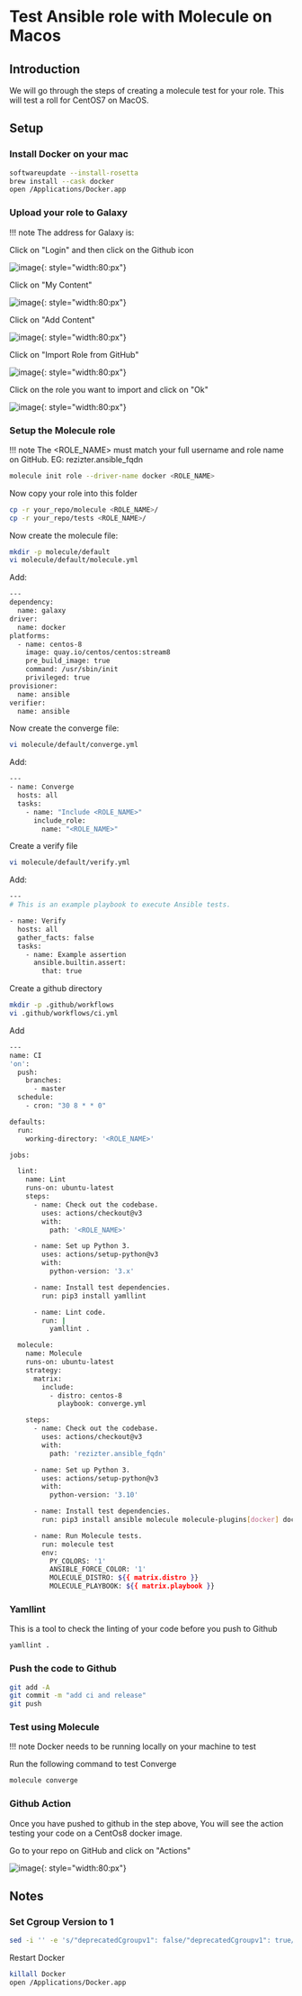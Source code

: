 # Test Ansible role with Molecule on Macos

## Introduction
We will go through the steps of creating a molecule test for your role.
This will test a roll for CentOS7 on MacOS.

## Setup

### Install Docker on your mac

```bash
softwareupdate --install-rosetta
brew install --cask docker
open /Applications/Docker.app
```

### Upload your role to Galaxy

!!! note
    The address for Galaxy is:
    
Click on "Login" and then click on the Github icon

![image](./img/molecule1.png){: style="width:80:px"}

Click on "My Content"

![image](./img/molecule2.png){: style="width:80:px"}

Click on "Add Content"

![image](./img/molecule3.png){: style="width:80:px"}

Click on "Import Role from GitHub"

![image](./img/molecule4.png){: style="width:80:px"}

Click on the role you want to import and click on "Ok"

![image](./img/molecule5.png){: style="width:80:px"}

### Setup the Molecule role

!!! note
    The  <ROLE_NAME> must match your full username
    and role name on GitHub. EG: rezizter.ansible_fqdn

```bash
molecule init role --driver-name docker <ROLE_NAME>
```
Now copy your role into this folder
```bash
cp -r your_repo/molecule <ROLE_NAME>/
cp -r your_repo/tests <ROLE_NAME>/
```

Now create the molecule file:
```bash
mkdir -p molecule/default
vi molecule/default/molecule.yml
```

Add: 
```bash
---
dependency:
  name: galaxy
driver:
  name: docker
platforms:
  - name: centos-8
    image: quay.io/centos/centos:stream8
    pre_build_image: true
    command: /usr/sbin/init
    privileged: true
provisioner:
  name: ansible
verifier:
  name: ansible
```

Now create the converge file:
```bash
vi molecule/default/converge.yml
```

Add:
```bash
---
- name: Converge
  hosts: all
  tasks:
    - name: "Include <ROLE_NAME>"
      include_role:
        name: "<ROLE_NAME>"
```

Create a verify file
```bash
vi molecule/default/verify.yml
```

Add:
```bash
---
# This is an example playbook to execute Ansible tests.

- name: Verify
  hosts: all
  gather_facts: false
  tasks:
    - name: Example assertion
      ansible.builtin.assert:
        that: true
```

Create a github directory
```bash
mkdir -p .github/workflows
vi .github/workflows/ci.yml
```

Add
```bash
---
name: CI
'on':
  push:
    branches:
      - master
  schedule:
    - cron: "30 8 * * 0"

defaults:
  run:
    working-directory: '<ROLE_NAME>'

jobs:

  lint:
    name: Lint
    runs-on: ubuntu-latest
    steps:
      - name: Check out the codebase.
        uses: actions/checkout@v3
        with:
          path: '<ROLE_NAME>'

      - name: Set up Python 3.
        uses: actions/setup-python@v3
        with:
          python-version: '3.x'

      - name: Install test dependencies.
        run: pip3 install yamllint

      - name: Lint code.
        run: |
          yamllint .

  molecule:
    name: Molecule
    runs-on: ubuntu-latest
    strategy:
      matrix:
        include:
          - distro: centos-8
            playbook: converge.yml

    steps:
      - name: Check out the codebase.
        uses: actions/checkout@v3
        with:
          path: 'rezizter.ansible_fqdn'

      - name: Set up Python 3.
        uses: actions/setup-python@v3
        with:
          python-version: '3.10'

      - name: Install test dependencies.
        run: pip3 install ansible molecule molecule-plugins[docker] docker

      - name: Run Molecule tests.
        run: molecule test
        env:
          PY_COLORS: '1'
          ANSIBLE_FORCE_COLOR: '1'
          MOLECULE_DISTRO: ${{ matrix.distro }}
          MOLECULE_PLAYBOOK: ${{ matrix.playbook }}
```

### Yamllint

This is a tool to check the linting of your code before you push to Github

```bash
yamllint .
```

### Push the code to Github

```bash
git add -A
git commit -m "add ci and release"
git push
```

### Test using Molecule

!!! note
    Docker needs to be running locally on your machine to test
    
Run the following command to test Converge
```bash
molecule converge
```

### Github Action

Once you have pushed to github in the step above,
You will see the action testing your code on a
CentOs8 docker image.

Go to your repo on GitHub and click on "Actions"

![image](./img/molecule6.png){: style="width:80:px"}



## Notes

### Set Cgroup Version to 1

```bash
sed -i '' -e 's/"deprecatedCgroupv1": false/"deprecatedCgroupv1": true/g' Library/Group\ Containers/group.com.docker/settings.json
```

Restart Docker

```bash
killall Docker
open /Applications/Docker.app
```
